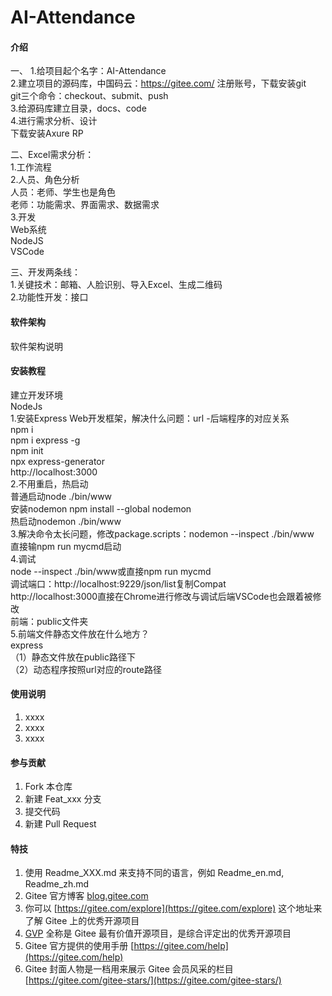 # AI-Attendance

#### 介绍
一、
1.给项目起个名字：AI-Attendance  
2.建立项目的源码库，中国码云：https://gitee.com/ 注册账号，下载安装git  
	git三个命令：checkout、submit、push  
3.给源码库建立目录，docs、code  
4.进行需求分析、设计  
	下载安装Axure RP  
  
二、Excel需求分析：  
1.工作流程  
2.人员、角色分析  
	人员：老师、学生也是角色  
	老师：功能需求、界面需求、数据需求  
3.开发  
	Web系统  
 	NodeJS  
	VSCode  
  
三、开发两条线：  
1.关键技术：邮箱、人脸识别、导入Excel、生成二维码  
2.功能性开发：接口  


#### 软件架构
软件架构说明


#### 安装教程
建立开发环境  
NodeJs  
1.安装Express Web开发框架，解决什么问题：url -后端程序的对应关系  
	npm i  
	npm i express -g  
	npm init  
	npx express-generator  
	http://localhost:3000  
2.不用重启，热启动  
	普通启动node ./bin/www  
	安装nodemon npm install --global nodemon  
	热启动nodemon ./bin/www  
3.解决命令太长问题，修改package.scripts：nodemon --inspect ./bin/www  
	直接输npm run mycmd启动  
4.调试  
	node --inspect ./bin/www或直接npm run mycmd  
	调试端口：http://localhost:9229/json/list复制Compat  
	http://localhost:3000直接在Chrome进行修改与调试后端VSCode也会跟着被修改  
	前端：public文件夹  
5.前端文件静态文件放在什么地方？  
	express  
	（1）静态文件放在public路径下  
	（2）动态程序按照url对应的route路径  

#### 使用说明

1.  xxxx
2.  xxxx
3.  xxxx

#### 参与贡献

1.  Fork 本仓库
2.  新建 Feat_xxx 分支
3.  提交代码
4.  新建 Pull Request


#### 特技

1.  使用 Readme\_XXX.md 来支持不同的语言，例如 Readme\_en.md, Readme\_zh.md
2.  Gitee 官方博客 [blog.gitee.com](https://blog.gitee.com)
3.  你可以 [https://gitee.com/explore](https://gitee.com/explore) 这个地址来了解 Gitee 上的优秀开源项目
4.  [GVP](https://gitee.com/gvp) 全称是 Gitee 最有价值开源项目，是综合评定出的优秀开源项目
5.  Gitee 官方提供的使用手册 [https://gitee.com/help](https://gitee.com/help)
6.  Gitee 封面人物是一档用来展示 Gitee 会员风采的栏目 [https://gitee.com/gitee-stars/](https://gitee.com/gitee-stars/)
